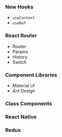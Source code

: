 ### New Hooks
* `useContext`
* `useRef`

### React Router
* Router
* Params
* History
* Switch

### Component Libraries
* Material UI
* Ant Design

### Class Components

### React Native

### Redux
